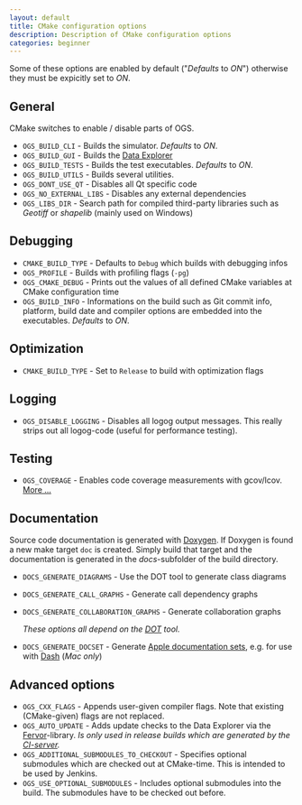 ```yaml
---
layout: default
title: CMake configuration options
description: Description of CMake configuration options
categories: beginner
---
```


Some of these options are enabled by default ("*Defaults* to *ON*") otherwise they must be expicitly set to *ON*.

## General ##

CMake switches to enable / disable parts of OGS.

- `OGS_BUILD_CLI` - Builds the simulator. *Defaults* to *ON*.
- `OGS_BUILD_GUI` - Builds the [Data Explorer](https://svn.ufz.de/ogs/attachment/wiki/WikiStart/DataExplorer-Manual.pdf?format=raw)
- `OGS_BUILD_TESTS` - Builds the test executables. *Defaults* to *ON*.
- `OGS_BUILD_UTILS` - Builds several utilities.
- `OGS_DONT_USE_QT` - Disables all Qt specific code
- `OGS_NO_EXTERNAL_LIBS` - Disables any external dependencies
- `OGS_LIBS_DIR` - Search path for compiled third-party libraries such as *Geotiff* or *shapelib* (mainly used on Windows)

## Debugging ##

- `CMAKE_BUILD_TYPE` - Defaults to `Debug` which builds with debugging infos
- `OGS_PROFILE` - Builds with profiling flags (`-pg`)
- `OGS_CMAKE_DEBUG` - Prints out the values of all defined CMake variables at CMake configuration time
- `OGS_BUILD_INFO` - Informations on the build such as Git commit info, platform, build date and compiler options are embedded into the executables. *Defaults* to *ON*.

## Optimization ##

- `CMAKE_BUILD_TYPE` - Set to `Release` to build with optimization flags

## Logging ##

- `OGS_DISABLE_LOGGING` - Disables all logog output messages. This really strips out all logog-code (useful for performance testing).

## Testing ##

- `OGS_COVERAGE` - Enables code coverage measurements with gcov/lcov. [More ...]({{site.baseurl}}/linux-coverage)

## Documentation ##

Source code documentation is generated with [Doxygen](http://www.stack.nl/~dimitri/doxygen). If Doxygen is found a new make target `doc` is created. Simply build that target and the documentation is generated in the *docs*-subfolder of the build directory.

- `DOCS_GENERATE_DIAGRAMS` - Use the DOT tool to generate class diagrams
- `DOCS_GENERATE_CALL_GRAPHS` - Generate call dependency graphs
- `DOCS_GENERATE_COLLABORATION_GRAPHS` - Generate collaboration graphs

    *These options all depend on the [DOT](http://www.graphviz.org/) tool.*

- `DOCS_GENERATE_DOCSET` - Generate [Apple documentation sets](http://gentlebytes.com/appledoc-docs-examples-basic/), e.g. for use with [Dash](http://kapeli.com/dash/) (*Mac only*)

## Advanced options ##

- `OGS_CXX_FLAGS` - Appends user-given compiler flags. Note that existing (CMake-given) flags are not replaced.
- `OGS_AUTO_UPDATE` - Adds update checks to the Data Explorer via the [Fervor](https://github.com/pypt/fervor)-library. *Is only used in release builds which are generated by the [CI-server](https://svn.ufz.de/hudson/).*
- `OGS_ADDITIONAL_SUBMODULES_TO_CHECKOUT` - Specifies optional submodules which are checked out at CMake-time. This is intended to be used by Jenkins.
- `OGS_USE_OPTIONAL_SUBMODULES` - Includes optional submodules into the build. The submodules have to be checked out before.

